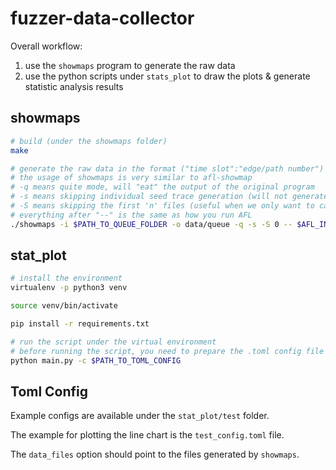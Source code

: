 # fuzzer-data-collector
Overall workflow:
1. use the `showmaps` program to generate the raw data
2. use the python scripts under `stats_plot` to draw the plots & generate statistic analysis results

## showmaps

```bash
# build (under the showmaps folder)
make

# generate the raw data in the format ("time slot":"edge/path number")
# the usage of showmaps is very similar to afl-showmap
# -q means quite mode, will "eat" the output of the original program
# -s means skipping individual seed trace generation (will not generate a trace file for each seed)
# -S means skipping the first 'n' files (useful when we only want to calculate the increment in code coverage)
# everything after "--" is the same as how you run AFL
./showmaps -i $PATH_TO_QUEUE_FOLDER -o data/queue -q -s -S 0 -- $AFL_INSTRUMENTED_PROGRAM @@ 
```

## stat_plot

```bash
# install the environment
virtualenv -p python3 venv

source venv/bin/activate

pip install -r requirements.txt

# run the script under the virtual environment
# before running the script, you need to prepare the .toml config file
python main.py -c $PATH_TO_TOML_CONFIG
```

## Toml Config
Example configs are available under the `stat_plot/test` folder.

The example for plotting the line chart is the `test_config.toml` file.

The `data_files` option should point to the files generated by `showmaps`.


